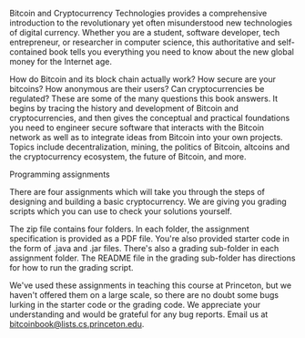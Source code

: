 Bitcoin and Cryptocurrency Technologies provides a comprehensive introduction to the revolutionary yet often misunderstood new technologies of digital currency. Whether you are a student, software developer, tech entrepreneur, or researcher in computer science, this authoritative and self-contained book tells you everything you need to know about the new global money for the Internet age.

How do Bitcoin and its block chain actually work? How secure are your bitcoins? How anonymous are their users? Can cryptocurrencies be regulated? These are some of the many questions this book answers. It begins by tracing the history and development of Bitcoin and cryptocurrencies, and then gives the conceptual and practical foundations you need to engineer secure software that interacts with the Bitcoin network as well as to integrate ideas from Bitcoin into your own projects. Topics include decentralization, mining, the politics of Bitcoin, altcoins and the cryptocurrency ecosystem, the future of Bitcoin, and more.

Programming assignments

There are four assignments which will take you through the steps of designing and building a basic cryptocurrency. We are giving you grading scripts which you can use to check your solutions yourself.

The zip file contains four folders. In each folder, the assignment specification is provided as a PDF file. You're also provided starter code in the form of .java and .jar files. There's also a grading sub-folder in each assignment folder. The README file in the grading sub-folder has directions for how to run the grading script.

We've used these assignments in teaching this course at Princeton, but we haven't offered them on a large scale, so there are no doubt some bugs lurking in the starter code or the grading code. We appreciate your understanding and would be grateful for any bug reports. Email us at bitcoinbook@lists.cs.princeton.edu. 

